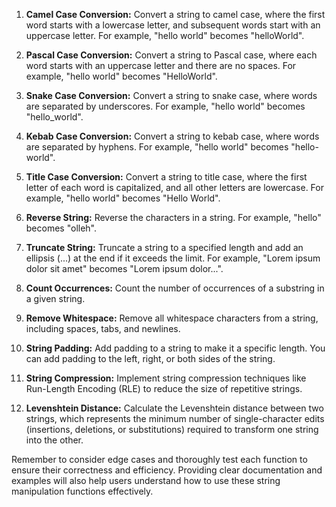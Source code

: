 
1. **Camel Case Conversion:**
   Convert a string to camel case, where the first word starts with a lowercase letter, and subsequent words start with an uppercase letter. For example, "hello world" becomes "helloWorld".

2. **Pascal Case Conversion:**
   Convert a string to Pascal case, where each word starts with an uppercase letter and there are no spaces. For example, "hello world" becomes "HelloWorld".

3. **Snake Case Conversion:**
   Convert a string to snake case, where words are separated by underscores. For example, "hello world" becomes "hello_world".

4. **Kebab Case Conversion:**
   Convert a string to kebab case, where words are separated by hyphens. For example, "hello world" becomes "hello-world".

5. **Title Case Conversion:**
   Convert a string to title case, where the first letter of each word is capitalized, and all other letters are lowercase. For example, "hello world" becomes "Hello World".

6. **Reverse String:**
   Reverse the characters in a string. For example, "hello" becomes "olleh".

7. **Truncate String:**
   Truncate a string to a specified length and add an ellipsis (...) at the end if it exceeds the limit. For example, "Lorem ipsum dolor sit amet" becomes "Lorem ipsum dolor...".

8. **Count Occurrences:**
   Count the number of occurrences of a substring in a given string.

9. **Remove Whitespace:**
   Remove all whitespace characters from a string, including spaces, tabs, and newlines.

10. **String Padding:**
    Add padding to a string to make it a specific length. You can add padding to the left, right, or both sides of the string.

11. **String Compression:**
    Implement string compression techniques like Run-Length Encoding (RLE) to reduce the size of repetitive strings.

12. **Levenshtein Distance:**
    Calculate the Levenshtein distance between two strings, which represents the minimum number of single-character edits (insertions, deletions, or substitutions) required to transform one string into the other.

Remember to consider edge cases and thoroughly test each function to ensure their correctness and efficiency. Providing clear documentation and examples will also help users understand how to use these string manipulation functions effectively.
